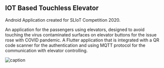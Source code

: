 ## **IOT Based Touchless Elevator**
Android Application created for SLIoT Competition 2020.

An application for the passengers using elevators, designed to avoid touching the virus contaminated surfaces on elevator buttons for the issue rose with COVID pandemic. A Flutter application that is integrated with a QR code scanner for the authentication and using MQTT protocol for the communication with elevator controlling.

![caption](https://media.giphy.com/media/8JQ7pr7wzOFVH0XIrp/giphy.gif)


